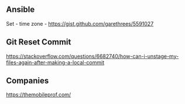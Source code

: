 
## Ansible

Set - time zone - https://gist.github.com/garethrees/5591027

## Git Reset Commit

https://stackoverflow.com/questions/6682740/how-can-i-unstage-my-files-again-after-making-a-local-commit

## Companies

https://themobileprof.com/
